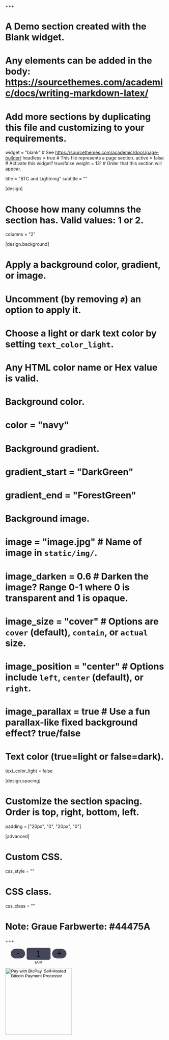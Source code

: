 +++
# A Demo section created with the Blank widget.
# Any elements can be added in the body: https://sourcethemes.com/academic/docs/writing-markdown-latex/
# Add more sections by duplicating this file and customizing to your requirements.

widget = "blank"  # See https://sourcethemes.com/academic/docs/page-builder/
headless = true  # This file represents a page section.
active = false  # Activate this widget? true/false
weight = 131  # Order that this section will appear.

title = "BTC and Lightning"
subtitle = ""

[design]
  # Choose how many columns the section has. Valid values: 1 or 2.
  columns = "2"

[design.background]
  # Apply a background color, gradient, or image.
  #   Uncomment (by removing `#`) an option to apply it.
  #   Choose a light or dark text color by setting `text_color_light`.
  #   Any HTML color name or Hex value is valid.

  # Background color.
  # color = "navy"
  
  # Background gradient.
  # gradient_start = "DarkGreen"
  # gradient_end = "ForestGreen"
  
  # Background image.
  # image = "image.jpg"  # Name of image in `static/img/`.
  # image_darken = 0.6  # Darken the image? Range 0-1 where 0 is transparent and 1 is opaque.
  # image_size = "cover"  #  Options are `cover` (default), `contain`, or `actual` size.
  # image_position = "center"  # Options include `left`, `center` (default), or `right`.
  # image_parallax = true  # Use a fun parallax-like fixed background effect? true/false
  
  # Text color (true=light or false=dark).
  text_color_light = false

[design.spacing]
  # Customize the section spacing. Order is top, right, bottom, left.
  padding = ["20px", "0", "20px", "0"]

[advanced]
 # Custom CSS. 
 css_style = ""
 
 # CSS class.
 css_class = ""
 
 # Note: Graue Farbwerte: #44475A
+++

<style type="text/css"> .btcpay-form { display: inline-flex; align-items: center; justify-content: center; } .btcpay-form--inline { flex-direction: row; } .btcpay-form--block { flex-direction: column; } .btcpay-form--inline .submit { margin-left: 15px; } .btcpay-form--block select { margin-bottom: 10px; } .btcpay-form .btcpay-custom-container{ text-align: center; }.btcpay-custom { display: flex; align-items: center; justify-content: center; } .btcpay-form .plus-minus { cursor:pointer; font-size:25px; line-height: 25px; background: #44475A; height: 30px; width: 45px; border:none; border-radius: 60px; margin: auto 5px; display: inline-flex; justify-content: center; } .btcpay-form select { -moz-appearance: none; -webkit-appearance: none; appearance: none; color: currentColor; background: transparent; border:1px solid transparent; display: block; padding: 1px; margin-left: auto; margin-right: auto; font-size: 11px; cursor: pointer; } .btcpay-form select:hover { border-color: #ccc; } #btcpay-input-price { -moz-appearance: none; -webkit-appearance: none; border: none; box-shadow: none; text-align: center; font-size: 25px; margin: auto; border-radius: 5px; line-height: 35px; background: #44475A; } </style>
<form method="POST"  action="https://btc.jpweiss.de/api/v1/invoices" class="btcpay-form btcpay-form--block">
  <input type="hidden" name="storeId" value="ASzAeRLrdvyfYTgUH5w1VTQ7ChNMNPLtdVX91DzRrZjz" />
  <div class="btcpay-custom-container">
    <div class="btcpay-custom">
      <button class="plus-minus" onclick="event.preventDefault(); var price = parseInt(document.querySelector('#btcpay-input-price').value); if ('-' == '-' && (price - 1) < 1) { return; } document.querySelector('#btcpay-input-price').value = parseInt(document.querySelector('#btcpay-input-price').value) - 1;">-</button>
      <input id="btcpay-input-price" name="price" type="text" min="1" max="100" step="1" value="1" style="width: 3em;" oninput="event.preventDefault();isNaN(event.target.value) || event.target.value <= 0 ? document.querySelector('#btcpay-input-price').value = 1 : event.target.value"  />
      <button class="plus-minus" onclick="event.preventDefault(); var price = parseInt(document.querySelector('#btcpay-input-price').value); if ('+' == '-' && (price - 1) < 1) { return; } document.querySelector('#btcpay-input-price').value = parseInt(document.querySelector('#btcpay-input-price').value) + 1;">+</button>
    </div>
    <input type="hidden" name="notifyEmail" value="notifications@jpweiss.de" />
    <select name="currency">
      <option value="USD">USD</option>
      <option value="GBP">GBP</option>
      <option value="EUR" selected>EUR</option>
      <option value="BTC">BTC</option>
    </select>
  </div>
  <input type="image" class="submit" name="submit" src="https://btc.jpweiss.de/img/paybutton/pay.svg" style="width:209px" alt="Pay with BtcPay, Self-Hosted Bitcoin Payment Processor">
</form>